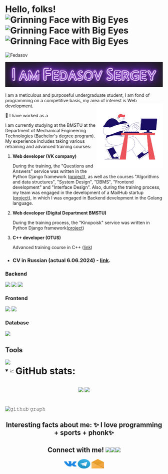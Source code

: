 <h1>Hello, folks!<img src="https://raw.githubusercontent.com/Tarikul-Islam-Anik/Animated-Fluent-Emojis/master/Emojis/Smilies/Grinning%20Face%20with%20Big%20Eyes.png" alt="Grinning Face with Big Eyes" width="25" height="25" /><img src="https://raw.githubusercontent.com/Tarikul-Islam-Anik/Animated-Fluent-Emojis/master/Emojis/Smilies/Grinning%20Face%20with%20Big%20Eyes.png" alt="Grinning Face with Big Eyes" width="25" height="25" /><img src="https://raw.githubusercontent.com/Tarikul-Islam-Anik/Animated-Fluent-Emojis/master/Emojis/Smilies/Grinning%20Face%20with%20Big%20Eyes.png" alt="Grinning Face with Big Eyes" width="25" height="25" /></h1>
<p align="left"> <img src="https://komarev.com/ghpvc/?username=Fedasov&label=Profile%20views&color=0e75b6&style=flat" alt="Fedasov" /> </p>

<img src="gif/I_am.gif" width="590px" height="80px">

I am a meticulous and purposeful undergraduate student, I am fond of programming on a competitive basis, my area of interest is Web development.
<img align="right" img src="./gif/bendy-man-working-on-a-computer.gif" width="210px">

🔭 I have  worked as a

I am currently studying at the BMSTU at the Department of Mechanical Engineering Technologies (Bachelor's degree program). My experience includes taking various retraining and advanced training courses:
1. **Web developer (VK company)**
   
   During the training, the "Questions and Answers" service was written in the Python Django framework (<a href="https://github.com/Fedasov/Question-Answer">project</a>), as well as the courses "Algorithms and data structures", "System Design", "DBMS", "Frontend development" and "Interface Design". Also, during the training process, my team was engaged in the development of a MailHub startup (<a href="https://github.com/Fedasov/MailHub">project</a>), in which I was engaged in Backend development in the Golang language.
2. **Web developer (Digital Department BMSTU)**

   During the training process, the "Kinopoisk" service was written in Python Django framework(<a href="https://github.com/Fedasov/DC_project">project</a>)
3. **C++ developer (OTUS)**

   Advanced training course in C++ (<a href="https://github.com/Fedasov/otus-cpp-basics">link</a>)
* <h3 align="left"> CV in Russian (actual 6.06.2024) - <a href="https://ryazan.hh.ru/resume/3bc2649bff0bfca10a0039ed1f4a366e785372">link</a>.</h3>
### Backend

<a href="https://github.com/Fedasov?tab=repositories&language=go" target="_blank"> <img src="https://skillicons.dev/icons?i=go"/></a>
<a href="https://github.com/Fedasov?tab=repositories&language=cpp" target="_blank"> <img src="https://skillicons.dev/icons?i=cpp"/></a>
<a href="https://github.com/Fedasov?tab=repositories&language=python" target="_blank"> <img src="https://skillicons.dev/icons?i=python"/></a>

### Frontend

<a href="https://github.com/Fedasov?tab=repositories&language=js" target="_blank"> <img src="https://skillicons.dev/icons?i=js"/></a>
<img src="https://skillicons.dev/icons?i=html,css"/>

### Database

<img src="https://skillicons.dev/icons?i=postgres,mongo,redis"/>

## Tools

<img src="https://skillicons.dev/icons?i=git,grafana,prometheus,docker,linux,bash,django"/>

<details open="">
<summary>
  <g-emoji class="g-emoji" alias="chart_with_upwards_trend" fallback-src="https://github.githubassets.com/images/icons/emoji/unicode/1f4c8.png">📈</g-emoji>
  <strong><span style="font-size:30px; vertical-align: middle;">GitHub stats: </span></strong>
</summary>
<br/>

<p align="center">
    <img align="center" src="https://github-readme-stats.vercel.app/api?username=Fedasov&show_icons=true&hide_border=true&title_color=94b4a4&amp&icon_color=FFFFFF&amp&text_color=FFFFFF&amp&bg_color=000000&count_private=true&include_all_commits=true"/>
    <img align="center" height="195px" src="https://github-readme-stats.vercel.app/api/top-langs/?username=Fedasov&text_color=FFFFFF&bg_color=000000&title_color=94b4a4&langs_count=15&layout=compact&hide_border=true" />
</p>
</details>
<br/>

![𝚐𝚒𝚝𝚑𝚞𝚋 𝚐𝚛𝚊𝚙𝚑](https://github-readme-activity-graph.vercel.app/graph?username=Fedasov&theme=react-dark&hide_border=true&area=true)

<h2 align="center">Interesting facts about me: ✨ I love programming + sports + phonk✨</h2>
<h2 align="center">Connect with me! <img src="https://emoji.slack-edge.com/T0172CCPGUW/party-blob/d7253707fa13e9ee.gif" width="25"/><img src="https://emoji.slack-edge.com/T0172CCPGUW/party-blob/d7253707fa13e9ee.gif" width="25"/><img src="https://emoji.slack-edge.com/T0172CCPGUW/party-blob/d7253707fa13e9ee.gif" width="25"/></h2>
<p align="center">
<a href="https://vk.com/id344167564" target="blank"><img align="center" src="./svg/vk.svg" alt="dmitry__varin" height="30" width="40"/></a>
<a href="https://t.me/Fedasov03" target="blank"><img align="center" src="./svg/telegram-logo.svg" height="30" width="40"/></a>
<a href="mailto: fedasov03@inbox.ru" target="blank"><img align="center" src="./svg/email-opened-svgrepo-com.svg" height="30" width="40"/></a>
</p>
